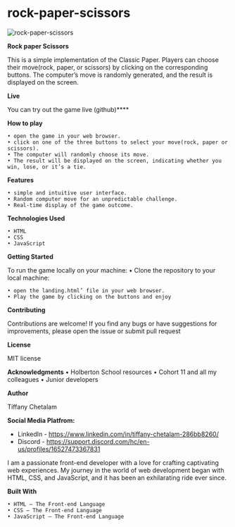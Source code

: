 # rock-paper-scissors

![rock-paper-scissors](https://media.giphy.com/media/v1.Y2lkPTc5MGI3NjExMTdsMzlnZXg3cHQ2amx0ZGgxZTN3Z2RoMmc0ZHNud3U2dWk0dTRwbyZlcD12MV9pbnRlcm5hbF9naWZfYnlfaWQmY3Q9Zw/Yicz7J9l4NXCGToAMc/giphy.gif) 

**Rock paper Scissors**

This is a simple implementation of the Classic Paper. Players can choose their move(rock, paper, or scissors) by clicking on the corresponding buttons. The computer’s move is randomly generated, and the result is displayed on the screen.

**Live**

You can try out the game live (github)****

**How to play**

    • open the game in your web browser.
    • click on one of the three buttons to select your move(rock, paper or scissors).
    • The computer will randomly choose its move.
    • The result will be displayed on the screen, indicating whether you win, lose, or it’s a tie.

  **Features**

    • simple and intuitive user interface.
    • Random computer move for an unpredictable challenge.
    • Real-time display of the game outcome.

**Technologies Used**
		
    • HTML
    • CSS
    • JavaScript
   
  **Getting Started**

  To run the game locally on your machine:
    • Clone the repository to your local machine:

    • open the landing.html’ file in your web browser.
    • Play the game by clicking on the buttons and enjoy

**Contributing**

Contributions are welcome! If you find any bugs or have suggestions for improvements, please open the issue or submit pull request 

**License**

MIT license

**Acknowledgments**
    • Holberton School resources
    • Cohort 11  and all my colleagues
    • Junior developers 

**Author**

Tiffany Chetalam

**Social Media Platfrom:**
- LinkedIn - https://www.linkedin.com/in/tiffany-chetalam-286bb8260/
- Discord - https://support.discord.com/hc/en-us/profiles/16527473367831


I am a passionate front-end developer with a love for crafting captivating web experiences. My journey in the world of web development began with HTML, CSS, and JavaScript, and it has been an exhilarating ride ever since.



**Built With**

    • HTML – The Front-end Language
    • CSS – The Front-end Language
    • JavaScript – The Front-end Language
